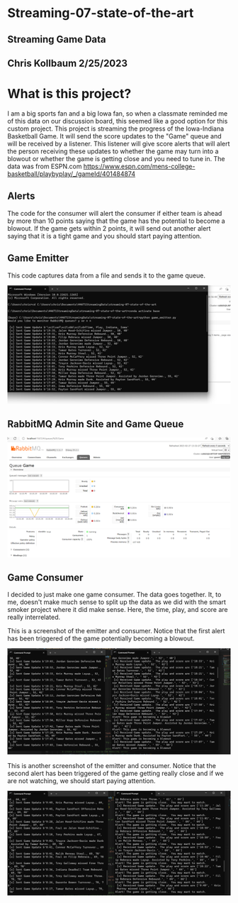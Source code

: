 # Streaming-07-state-of-the-art

## Streaming Game Data
## Chris Kollbaum 2/25/2023

# What is this project?

I am a big sports fan and a big Iowa fan, so when a classmate reminded me of this data on our discussion board, this seemed like a good option for this custom project.  This project is streaming the progress of the Iowa-Indiana Basketball Game.  It will send the score updates to the "Game" queue and will be received by a listener.  This listener will give score alerts that will alert the person receiving these updates to whether the game may turn into a blowout or whether the game is getting close and you need to tune in.  The data was from ESPN.com https://www.espn.com/mens-college-basketball/playbyplay/_/gameId/401484874

## Alerts
The code for the consumer will alert the consumer if either team is ahead by more than 10 points saying that the game has the potential to become a blowout.  If the game gets within 2 points, it will send out another alert saying that it is a tight game and you should start paying attention.  

## Game Emitter

This code captures data from a file and sends it to the game queue.

![game](Gameemitter.png)

## RabbitMQ Admin Site and Game Queue

![Queue](Queue.png)

## Game Consumer

I decided to just make one game consumer.  The data goes together.  It, to me, doesn't make much sense to split up the data as we did with the smart smoker project where it did make sense.  Here, the time, play, and score are really interrelated.  

This is a screenshot of the emitter and consumer.  Notice that the first alert has been triggered of the game potentially
becoming a blowout.

![consumer](alert.png)

This is another screenshot of the emitter and consumer.  Notice that the second alert has been triggered of the game getting 
really close and if we are not watching, we should start paying attention.  

![consumer2](alert2.png)
